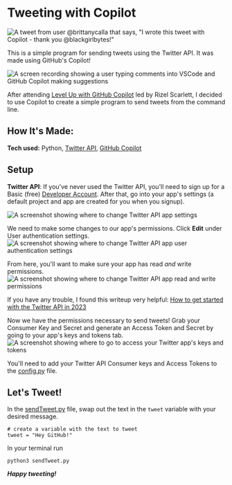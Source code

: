 # Tweeting with Copilot

![A tweet from user @brittanycalla that says, "I wrote this tweet with Copilot - thank you @blackgirlbytes!"](https://i.ibb.co/MR4Nq3b/copilot-tweet.webp)

This is a simple program for sending tweets using the Twitter API. It was made using GitHub's Copilot!


![A screen recording showing a user typing comments into VSCode and GitHub Copilot making suggestions](https://drive.google.com/uc?export=view&id=12g-GPZzNyEh5dY0TFUxtZL6gCoHsq9Io)

After attending [Level Up with GitHub Copilot](https://learning.oreilly.com/live-events/level-up-with-github-copilot/0636920090759/0636920090758) led by Rizel Scarlett, I decided to use Copilot to create a simple program to send tweets from the command line.

## How It's Made:

**Tech used:** Python, [Twitter API](https://developer.twitter.com/en/docs/twitter-api), [GitHub Copilot](https://github.com/features/copilot)

## Setup
**Twitter API**: If you've never used the Twitter API, you'll need to sign up for a Basic (free) [Developer Account](https://developer.twitter.com/en/portal/products/free). 
After that, go into your app's settings (a default project and app are created for you when you signup).

![A screenshot showing where to change Twitter API app settings](https://i.ibb.co/yY6tTx0/Screen-Shot-2023-04-04-at-3-43-49-PM.png)

We need to make some changes to our app's permissions. Click **Edit** under User authentication settings.
![A screenshot showing where to change Twitter API app user authentication settings](https://i.ibb.co/9qgbPJG/Screen-Shot-2023-04-04-at-3-44-04-PM.png)

From here, you'll want to make sure your app has read *and* write permissions.
![A screenshot showing where to change Twitter API app read and write permissions](https://i.ibb.co/DrN1Skm/Screen-Shot-2023-04-04-at-3-44-17-PM.png)

If you have any trouble, I found this writeup very helpful: [How to get started with the Twitter API in 2023](https://medium.com/@yassinetahri/how-to-get-started-with-the-twitter-api-in-2022-34b8f1d0d73a#:~:text=Click%20on%20the%20'Create%20a,content%20and%20status%20code%20201.)

Now we have the permissions necessary to send tweets! 
Grab your Consumer Key and Secret and generate an Access Token and Secret by going to your app's keys and tokens tab.
![A screenshot showing where to go to access your Twitter app's keys and tokens](https://i.ibb.co/VWD5Z7L/Screen-Shot-2023-04-04-at-4-00-37-PM.png)

You'll need to add your Twitter API Consumer keys and Access Tokens to the [config.py](https://github.com/brittanycalla/send-tweets/blob/main/config.py) file.

## Let's Tweet!
In the [sendTweet.py](https://github.com/brittanycalla/send-tweets/blob/main/sendTweet.py) file, swap out the text in the `tweet` variable with your desired message.
```
# create a variable with the text to tweet
tweet = "Hey GitHub!"
```

In your terminal run
```
python3 sendTweet.py
```



***Happy tweeting!***
